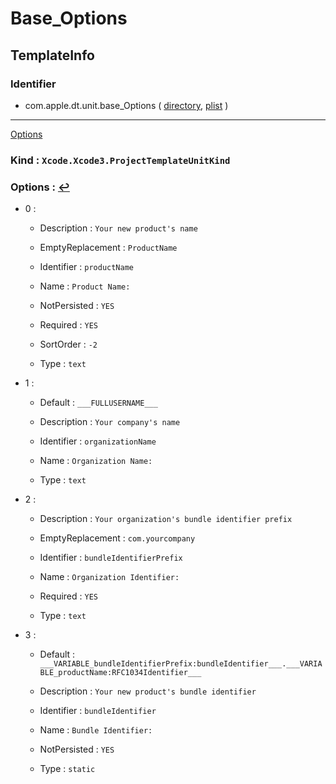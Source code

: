 # Base_Options

## TemplateInfo

### Identifier

- com.apple.dt.unit.base_Options ( [directory](/Applications/Xcode.app/Contents/Developer/Library/Xcode/Templates/Project%20Templates/Base/Base_Options.xctemplate), [plist](/Applications/Xcode.app/Contents/Developer/Library/Xcode/Templates/Project%20Templates/Base/Base_Options.xctemplate/TemplateInfo.plist) )

---
<span id="m_Options">[Options](#a_Options)</span>

### Kind : `Xcode.Xcode3.ProjectTemplateUnitKind`

### Options :  <span id="a_Options"/>[↩](#m_Options)

- 0 : 

	- Description : `Your new product's name`

	- EmptyReplacement : `ProductName`

	- Identifier : `productName`

	- Name : `Product Name:`

	- NotPersisted : `YES`

	- Required : `YES`

	- SortOrder : `-2`

	- Type : `text`

- 1 : 

	- Default : `___FULLUSERNAME___`

	- Description : `Your company's name`

	- Identifier : `organizationName`

	- Name : `Organization Name:`

	- Type : `text`

- 2 : 

	- Description : `Your organization's bundle identifier prefix`

	- EmptyReplacement : `com.yourcompany`

	- Identifier : `bundleIdentifierPrefix`

	- Name : `Organization Identifier:`

	- Required : `YES`

	- Type : `text`

- 3 : 

	- Default : `___VARIABLE_bundleIdentifierPrefix:bundleIdentifier___.___VARIABLE_productName:RFC1034Identifier___`

	- Description : `Your new product's bundle identifier`

	- Identifier : `bundleIdentifier`

	- Name : `Bundle Identifier:`

	- NotPersisted : `YES`

	- Type : `static`